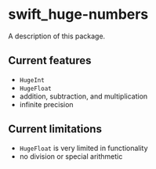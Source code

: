 # swift_huge-numbers

A description of this package.

## Current features
- `HugeInt`
- `HugeFloat`
- addition, subtraction, and multiplication
- infinite precision

## Current limitations
- `HugeFloat` is very limited in functionality
- no division or special arithmetic
